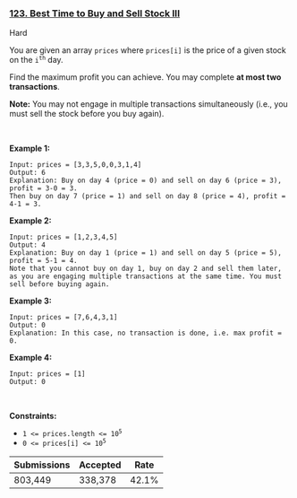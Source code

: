 ### [123. Best Time to Buy and Sell Stock III](https://leetcode.com/problems/best-time-to-buy-and-sell-stock-iii/)

Hard

You are given an array `` prices `` where `` prices[i] `` is the price of a given stock on the <code>i<sup>th</sup></code> day.

Find the maximum profit you can achieve. You may complete __at most two transactions__.

__Note:__ You may not engage in multiple transactions simultaneously (i.e., you must sell the stock before you buy again).

 

__Example 1:__

```
Input: prices = [3,3,5,0,0,3,1,4]
Output: 6
Explanation: Buy on day 4 (price = 0) and sell on day 6 (price = 3), profit = 3-0 = 3.
Then buy on day 7 (price = 1) and sell on day 8 (price = 4), profit = 4-1 = 3.
```

__Example 2:__

```
Input: prices = [1,2,3,4,5]
Output: 4
Explanation: Buy on day 1 (price = 1) and sell on day 5 (price = 5), profit = 5-1 = 4.
Note that you cannot buy on day 1, buy on day 2 and sell them later, as you are engaging multiple transactions at the same time. You must sell before buying again.
```

__Example 3:__

```
Input: prices = [7,6,4,3,1]
Output: 0
Explanation: In this case, no transaction is done, i.e. max profit = 0.
```

__Example 4:__

```
Input: prices = [1]
Output: 0
```

 

__Constraints:__

*   <code>1 <= prices.length <= 10<sup>5</sup></code>
*   <code>0 <= prices[i] <= 10<sup>5</sup></code>

| Submissions    | Accepted     | Rate   |
| -------------- | ------------ | ------ |
| 803,449 | 338,378 | 42.1% |